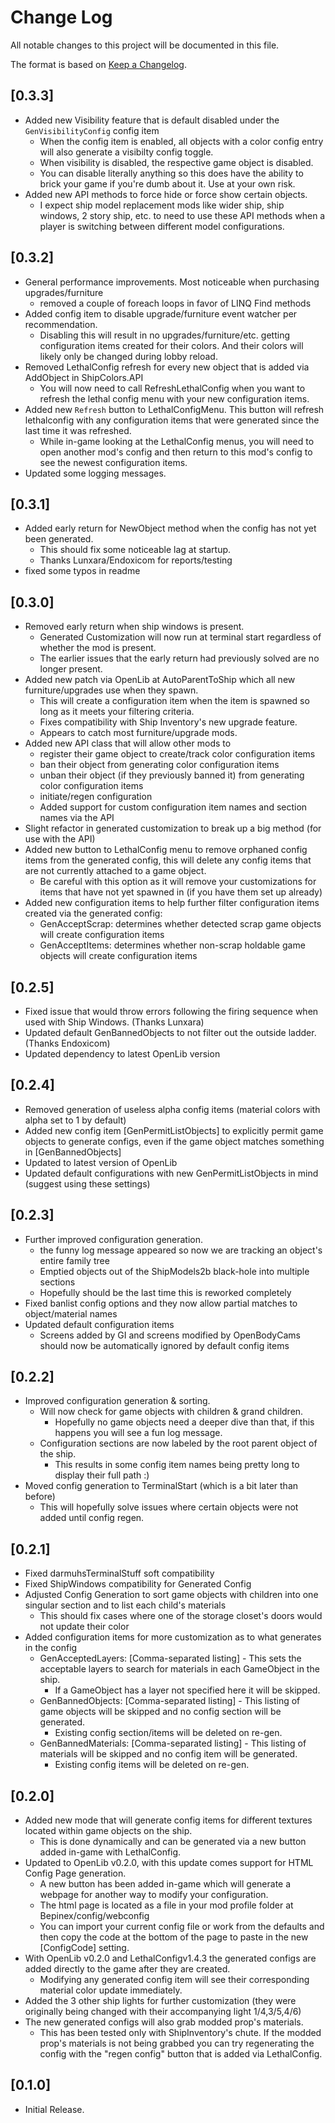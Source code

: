 # Change Log

All notable changes to this project will be documented in this file.
 
The format is based on [Keep a Changelog](http://keepachangelog.com/).

## [0.3.3]
 - Added new Visibility feature that is default disabled under the ``GenVisibilityConfig`` config item
	- When the config item is enabled, all objects with a color config entry will also generate a visibilty config toggle.
	- When visibility is disabled, the respective game object is disabled.
	- You can disable literally anything so this does have the ability to brick your game if you're dumb about it. Use at your own risk.
 - Added new API methods to force hide or force show certain objects.
	- I expect ship model replacement mods like wider ship, ship windows, 2 story ship, etc. to need to use these API methods when a player is switching between different model configurations.

## [0.3.2]
 - General performance improvements. Most noticeable when purchasing upgrades/furniture
	- removed a couple of foreach loops in favor of LINQ Find methods
 - Added config item to disable upgrade/furniture event watcher per recommendation.
	- Disabling this will result in no upgrades/furniture/etc. getting configuration items created for their colors. And their colors will likely only be changed during lobby reload.
 - Removed LethalConfig refresh for every new object that is added via AddObject in ShipColors.API
	- You will now need to call RefreshLethalConfig when you want to refresh the lethal config menu with your new configuration items.
 - Added new ``Refresh`` button to LethalConfigMenu. This button will refresh lethalconfig with any configuration items that were generated since the last time it was refreshed.
	- While in-game looking at the LethalConfig menus, you will need to open another mod's config and then return to this mod's config to see the newest configuration items.
 - Updated some logging messages.

## [0.3.1]
 - Added early return for NewObject method when the config has not yet been generated.
	- This should fix some noticeable lag at startup.
	- Thanks Lunxara/Endoxicom for reports/testing
 - fixed some typos in readme

## [0.3.0]
 - Removed early return when ship windows is present.
	- Generated Customization will now run at terminal start regardless of whether the mod is present.
	- The earlier issues that the early return had previously solved are no longer present.
 - Added new patch via OpenLib at AutoParentToShip which all new furniture/upgrades use when they spawn.
	- This will create a configuration item when the item is spawned so long as it meets your filtering criteria.
	- Fixes compatibility with Ship Inventory's new upgrade feature.
	- Appears to catch most furniture/upgrade mods.
 - Added new API class that will allow other mods to
	- register their game object to create/track color configuration items
	- ban their object from generating color configuration items
	- unban their object (if they previously banned it) from generating color configuration items
	- initiate/regen configuration
	- Added support for custom configuration item names and section names via the API
 - Slight refactor in generated customization to break up a big method (for use with the API)
 - Added new button to LethalConfig menu to remove orphaned config items from the generated config, this will delete any config items that are not currently attached to a game object.
	- Be careful with this option as it will remove your customizations for items that have not yet spawned in (if you have them set up already)
 - Added new configuration items to help further filter configuration items created via the generated config:
	- GenAcceptScrap: determines whether detected scrap game objects will create configuration items
	- GenAcceptItems: determines whether non-scrap holdable game objects will create configuration items

## [0.2.5]
 - Fixed issue that would throw errors following the firing sequence when used with Ship Windows. (Thanks Lunxara)
 - Updated default GenBannedObjects to not filter out the outside ladder. (Thanks Endoxicom)
 - Updated dependency to latest OpenLib version

## [0.2.4]
 - Removed generation of useless alpha config items (material colors with alpha set to 1 by default)
 - Added new config item [GenPermitListObjects] to explicitly permit game objects to generate configs, even if the game object matches something in [GenBannedObjects]
 - Updated to latest version of OpenLib
 - Updated default configurations with new GenPermitListObjects in mind (suggest using these settings)

## [0.2.3]
 - Further improved configuration generation.
	- the funny log message appeared so now we are tracking an object's entire family tree
	- Emptied objects out of the ShipModels2b black-hole into multiple sections
	- Hopefully should be the last time this is reworked completely
 - Fixed banlist config options and they now allow partial matches to object/material names
 - Updated default configuration items
	- Screens added by GI and screens modified by OpenBodyCams should now be automatically ignored by default config items

## [0.2.2]
 - Improved configuration generation & sorting.
	- Will now check for game objects with children & grand children.
		- Hopefully no game objects need a deeper dive than that, if this happens you will see a fun log message.
	- Configuration sections are now labeled by the root parent object of the ship.
		- This results in some config item names being pretty long to display their full path :)
 - Moved config generation to TerminalStart (which is a bit later than before)
	- This will hopefully solve issues where certain objects were not added until config regen.

## [0.2.1]
 - Fixed darmuhsTerminalStuff soft compatibility
 - Fixed ShipWindows compatibility for Generated Config
 - Adjusted Config Generation to sort game objects with children into one singular section and to list each child's materials
	- This should fix cases where one of the storage closet's doors would not update their color
 - Added configuration items for more customization as to what generates in the config
	- GenAcceptedLayers: [Comma-separated listing] - This sets the acceptable layers to search for materials in each GameObject in the ship. 
		- If a GameObject has a layer not specified here it will be skipped.
	- GenBannedObjects: [Comma-separated listing] - This listing of game objects will be skipped and no config section will be generated.
		- Existing config section/items will be deleted on re-gen.
	- GenBannedMaterials: [Comma-separated listing] - This listing of materials will be skipped and no config item will be generated.
		- Existing config items will be deleted on re-gen.

## [0.2.0]
 - Added new mode that will generate config items for different textures located within game objects on the ship.
	- This is done dynamically and can be generated via a new button added in-game with LethalConfig.
 - Updated to OpenLib v0.2.0, with this update comes support for HTML Config Page generation.
	- A new button has been added in-game which will generate a webpage for another way to modify your configuration.
	- The html page is located as a file in your mod profile folder at Bepinex/config/webconfig
	- You can import your current config file or work from the defaults and then copy the code at the bottom of the page to paste in the new [ConfigCode] setting.
 - With OpenLib v0.2.0 and LethalConfigv1.4.3 the generated configs are added directly to the game after they are created.
	- Modifying any generated config item will see their corresponding material color update immediately.
 - Added the 3 other ship lights for further customization (they were originally being changed with their accompanying light 1/4,3/5,4/6)
 - The new generated configs will also grab modded prop's materials.
	- This has been tested only with ShipInventory's chute. If the modded prop's materials is not being grabbed you can try regenerating the config with the "regen config" button that is added via LethalConfig.
 
## [0.1.0]
 - Initial Release.